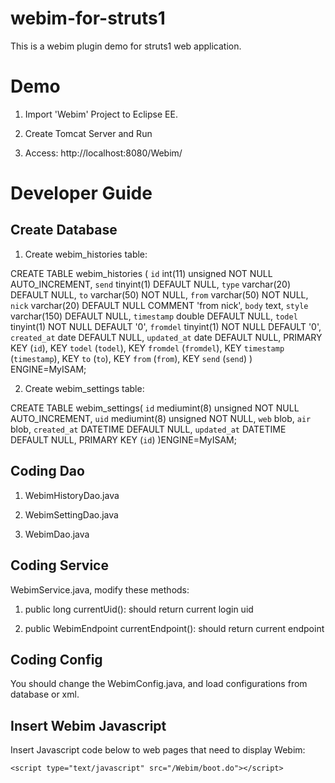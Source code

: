 webim-for-struts1
====================

This is a webim plugin demo for struts1 web application.

Demo
====

1. Import 'Webim' Project to Eclipse EE.

2. Create Tomcat Server and Run

3. Access: http://localhost:8080/Webim/

Developer Guide
===============

Create Database
---------------

1. Create webim_histories table:

 CREATE TABLE webim_histories (
	    `id` int(11) unsigned NOT NULL AUTO_INCREMENT,
	    `send` tinyint(1) DEFAULT NULL,
	    `type` varchar(20) DEFAULT NULL,
	    `to` varchar(50) NOT NULL,
	    `from` varchar(50) NOT NULL,
	    `nick` varchar(20) DEFAULT NULL COMMENT 'from nick',
	    `body` text,
	    `style` varchar(150) DEFAULT NULL,
	    `timestamp` double DEFAULT NULL,
	    `todel` tinyint(1) NOT NULL DEFAULT '0',
	    `fromdel` tinyint(1) NOT NULL DEFAULT '0',
	    `created_at` date DEFAULT NULL,
	    `updated_at` date DEFAULT NULL,
	    PRIMARY KEY (`id`),
	    KEY `todel` (`todel`),
	    KEY `fromdel` (`fromdel`),
	    KEY `timestamp` (`timestamp`),
	    KEY `to` (`to`),
	    KEY `from` (`from`),
	    KEY `send` (`send`)
	) ENGINE=MyISAM;

2. Create webim_settings table:

  CREATE TABLE webim_settings(
 	    `id` mediumint(8) unsigned NOT NULL AUTO_INCREMENT,
	    `uid` mediumint(8) unsigned NOT NULL,
	    `web` blob,
	    `air` blob,
	    `created_at` DATETIME DEFAULT NULL,
	    `updated_at` DATETIME DEFAULT NULL,
	    PRIMARY KEY (`id`)
	)ENGINE=MyISAM;

Coding Dao
----------

1. WebimHistoryDao.java

2. WebimSettingDao.java

3. WebimDao.java


Coding Service
--------------

WebimService.java, modify these methods:

1. public long currentUid(): should return current login uid

2. public WebimEndpoint currentEndpoint(): should return current endpoint


Coding Config
-------------

You should change the WebimConfig.java, and load configurations from database or xml.

Insert Webim Javascript
-----------------------

Insert Javascript code below to web pages that need to display Webim:

	<script type="text/javascript" src="/Webim/boot.do"></script>


